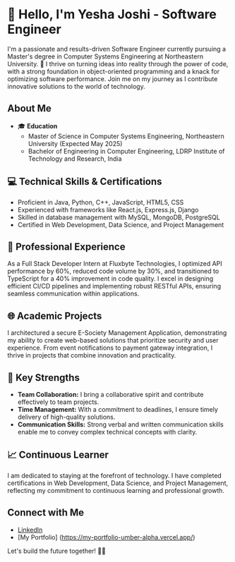 # 👋 Hello, I'm Yesha Joshi - Software Engineer

I'm a passionate and results-driven Software Engineer currently pursuing a Master's degree in Computer Systems Engineering at Northeastern University. 🚀 I thrive on turning ideas into reality through the power of code, with a strong foundation in object-oriented programming and a knack for optimizing software performance. Join me on my journey as I contribute innovative solutions to the world of technology.

## About Me

- 🎓 **Education**
  - Master of Science in Computer Systems Engineering, Northeastern University (Expected May 2025)
  - Bachelor of Engineering in Computer Engineering, LDRP Institute of Technology and Research, India

## 💻 Technical Skills & Certifications

- Proficient in Java, Python, C++, JavaScript, HTML5, CSS
- Experienced with frameworks like React.js, Express.js, Django
- Skilled in database management with MySQL, MongoDB, PostgreSQL
- Certified in Web Development, Data Science, and Project Management

## 🚀 Professional Experience

As a Full Stack Developer Intern at Fluxbyte Technologies, I optimized API performance by 60%, reduced code volume by 30%, and transitioned to TypeScript for a 40% improvement in code quality. I excel in designing efficient CI/CD pipelines and implementing robust RESTful APIs, ensuring seamless communication within applications.

## 🌐 Academic Projects

I architectured a secure E-Society Management Application, demonstrating my ability to create web-based solutions that prioritize security and user experience. From event notifications to payment gateway integration, I thrive in projects that combine innovation and practicality.

## 🌟 Key Strengths

- **Team Collaboration:** I bring a collaborative spirit and contribute effectively to team projects.
- **Time Management:** With a commitment to deadlines, I ensure timely delivery of high-quality solutions.
- **Communication Skills:** Strong verbal and written communication skills enable me to convey complex technical concepts with clarity.

## 📈 Continuous Learner

I am dedicated to staying at the forefront of technology. I have completed certifications in Web Development, Data Science, and Project Management, reflecting my commitment to continuous learning and professional growth.

## Connect with Me

- [LinkedIn](https://www.linkedin.com/in/yeshajoshi3071/)
- [My Portfolio] (https://my-portfolio-umber-alpha.vercel.app/)

Let's build the future together! 🚀✨
